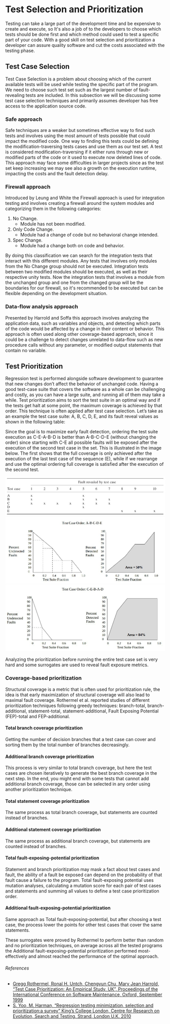 Test Selection and Prioritization
===================

Testing can take a large part of the development time and be expensive to create and execute, so It's also a job of to the developers to choose which tests should be done first and which method could used to test a specific part of your code. With a good skill on test selection and prioritization a developer can assure quality software and cut the costs associated with the testing phase. 

## Test Case Selection

Test Case Selection is a problem about choosing which of the current available tests will be used while testing the specific part of the program. We need to choose such test set such as the largest number of fault-revealing tests are included. In this subsection we will be discussing some test case selection techniques and primarily assumes developer has free access to the application source code. 


### Safe approach

Safe techniques are a weaker but sometimes effective way to find such tests and involves using the most amount of tests possible that could impact the modified code. One way to finding this tests could be defining the modification-traversing tests cases and use them as our test set. 
A test is considered modification-traversing if it either runs through new or modified parts of the code or it used to execute now deleted lines of code. 
This approach may face some difficulties in larger projects since as the test set keep increasing we may see also a growth on the execution runtime, impacting the costs and the fault detection delay.

### Firewall approach

Introduced by Leung and White the Firewall approach is used for integration testing and involves creating a firewall around the system modules and categorizing them in the following categories:

1. No Change.
   * Module has not been modified.
1. Only Code Change.
   * Module had a change of code but no behavioral change intended.
1. Spec Change.
   * Module had a change both on code and behavior.

By doing this classification we can search for the integration tests that interact with this different modules. Any tests that involves only modules from the No Change group should not be executed. Integration tests between two modified modules should be executed, as well as their respective unity tests. Now the integration tests that involves a module from the unchanged group and one from the changed group will be the boundaries for our firewall, so it's recommended to be executed but can be flexible depending on the development situation. 

### Data-flow analysis approach

Presented by Harrold and Soffa this approach involves analyzing the application data, such as variables and objects, and detecting which parts of the code would be affected by a change in their content or behavior. 
This approach is often used along other coverage-based approach, since it could be a challenge to detect changes unrelated to data-flow such as new procedure calls without any parameter, or modified output statements that contain no variable.  


## Test Prioritization
 
Regression test is performed alongside software development to guarantee that new changes don’t affect the behavior of unchanged code. Having a good test-case suite that covers the software as a whole can be challenging and costly, as you can have a large suite, and running all of them may take a while.
Test prioritization aims to sort the test suite in an optimal way and if the tests get halt at some point, the maximum coverage is achieved by that order. This technique is often applied after test case selection.
Let’s take as an example the test case suite: A, B, C, D, E, and its fault reveal values as shown in the following table:

Since the goal is to maximize early fault detection, ordering the test suite execution as C-E-A-B-D is better than A-B-C-D-E (without changing the order) since starting with C-E all possible faults will be exposed after the execution of the second test case in the set. This is illustrated in the image below. The first shows that the full coverage is only achieved after the execution of the last test case of the sequence (E), while if we rearrange and use the optimal ordering full coverage is satisfied after the execution of the second test.

![FaultReveledTable](../assets/fault_revealed.jpeg)
![TestOrderGraph1](../assets/test_order1.jpeg) 
![TestOrderGraph2](../assets/test_order2.jpeg)

Analyzing the prioritization before running the entire test case set is very hard and some surrogates are used to reveal fault exposure metrics.

### Coverage-based prioritization

Structural coverage is a metric that is often used for prioritization rule, the idea is that early maximization of structural coverage will also lead to maximal fault coverage. Rothermel et al. reported studies of different prioritization techniques following greedy techniques: branch-total, branch-additional, statement-total, statement-additional, Fault Exposing Potential (FEP)-total and FEP-additional.

#### Total branch coverage prioritization

Getting the number of decision branches that a test case can cover and sorting them by the total number of branches decreasingly.

#### Additional branch coverage prioritization

This process is very similar to total branch coverage, but here the test cases are chosen iteratively to generate the best branch coverage in the next step. In the end, you might end with some tests that cannot add additional branch coverage, those can be selected in any order using another prioritization technique.

#### Total statement coverage prioritization

The same process as total branch coverage, but statements are counted instead of branches.

#### Additional statement coverage prioritization

The same process as additional branch coverage, but statements are counted instead of branches.

#### Total fault-exposing-potential prioritization

Statement and branch prioritization may mask a fact about test cases and fault, the ability of a fault be exposed can depend on the probability of that fault cause a failure to the program. Total fault-exposing potential uses mutation analyses, calculating a mutation score for each pair of test cases and statements and summing all values to define a test case prioritization order.

#### Additional fault-exposing-potential prioritization

Same approach as Total fault-exposing-potential, but after choosing a test case, the process lower the points for other test cases that cover the same statements.

These surrogates were proved by Rothermel to perform better than random and no prioritization techniques, on average across all the tested programs the Additional fault-exposing-potential prioritization performed most-effectively and almost reached the performance of the optimal approach.

###### References
 - [Gregg Rothermel, Ronal H. Untch, Chengyun Chu, Mary Jean Harrold, “Test Case Prioritization: An Empirical Study, UK”, Proceedings of the International Conference on Software Maintenance, Oxford, September 1999](http://cse.unl.edu/~grother/papers/icsm99.pdf)
 - [S. Yoo, M. Harman, “Regression testing minimization, selection and prioritization:a survey” King’s College London, Centre for Research on Evolution, Search and Testing, Strand, London U.K. 2010](https://dl.acm.org/doi/10.1002/stv.430)

